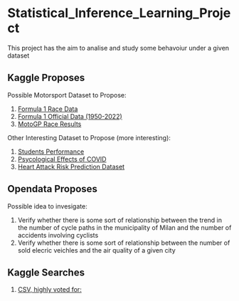 # Statistical_Inference_Learning_Project
This project has the aim to analise and study some behavoiur under a given dataset

## Kaggle Proposes
Possible Motorsport Dataset to Propose:
1. [Formula 1 Race Data](https://www.kaggle.com/datasets/cbhavik/formula-1-ml-classifier)
2. [Formula 1 Official Data (1950-2022)](https://www.kaggle.com/datasets/debashish311601/formula-1-official-data-19502022)
3. [MotoGP Race Results](https://www.kaggle.com/datasets/amalsalilan/motogpresultdataset)

Other Interesting Dataset to Propose (more interesting):
1. [Students Performance](https://www.kaggle.com/datasets/joebeachcapital/students-performance/data)
2. [Psycological Effects of COVID](https://www.kaggle.com/datasets/hemanthhari/psycological-effects-of-covid/data)
3. [Heart Attack Risk Prediction Dataset](https://www.kaggle.com/datasets/iamsouravbanerjee/heart-attack-prediction-dataset/data)
   
## Opendata Proposes
Possible idea to invesigate:
1. Verify whether there is some sort of relationship between the trend in the number of cycle paths in the municipality of Milan and the number of accidents involving cyclists
2. Verify whether there is some sort of relationship between the number of sold elecric veichles and the air quality of a given city 

## Kaggle Searches
1. [CSV, highly voted for: ](https://www.kaggle.com/datasets?sort=usability&fileType=csv&feedbackIds=9)